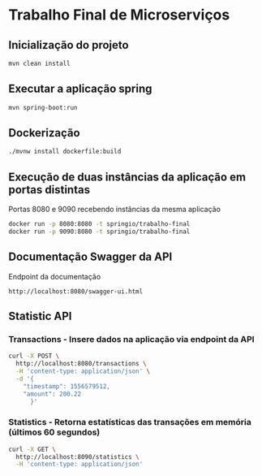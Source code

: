 ﻿
# Trabalho Final de Microserviços

## Inicialização do projeto

```sh
mvn clean install
```

## Executar a aplicação spring

```sh
mvn spring-boot:run
```

## Dockerização

```sh
./mvnw install dockerfile:build
```

## Execução de duas instâncias da aplicação em portas distintas

Portas 8080 e 9090 recebendo instâncias da mesma aplicação
```sh
docker run -p 8080:8080 -t springio/trabalho-final
docker run -p 9090:8080 -t springio/trabalho-final
```

## Documentação Swagger da API

Endpoint da documentação
```url
http://localhost:8080/swagger-ui.html
```

## Statistic API

### Transactions - Insere dados na aplicação via endpoint da API
```sh
curl -X POST \
  http://localhost:8080/transactions \
  -H 'content-type: application/json' \
  -d '{ 
	"timestamp": 1556579512,
	"amount": 200.22 
      }' 
```

### Statistics - Retorna estatísticas das transações em memória (últimos 60 segundos)
```sh
curl -X GET \
  http://localhost:8090/statistics \
  -H 'content-type: application/json'
```
